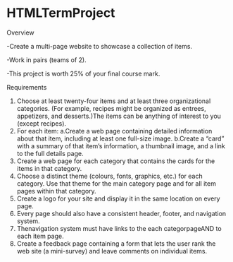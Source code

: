 # HTMLTermProject

Overview

-Create a multi-page website to showcase a collection of items.

-Work in pairs (teams of 2).

-This project is worth 25% of your final course mark.


Requirements
  1. Choose at least twenty-four items and at least three organizational categories. (For example, recipes might be organized as entrees, appetizers, and desserts.)The items can be anything of interest to you (except recipes).
  2. For each item:
    a.Create a web page containing detailed information about that item, including at least one full-size image.
    b.Create a “card” with a summary of that item’s information, a thumbnail image, and a link to the full details page.
  3. Create a web page for each category that contains the cards for the items in that category.
  4. Choose a distinct theme (colours, fonts, graphics, etc.) for each category. Use that theme for the main category page and for all item pages within that category.
  5. Create a logo for your site and display it in the same location on every page.
  6. Every page should also have a consistent header, footer, and navigation system.
  7. Thenavigation system must have links to the each categorpageAND to each item page.
  8. Create a feedback page containing a form that lets the user rank the web site (a mini-survey) and leave comments on individual items.
